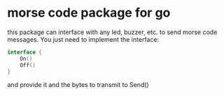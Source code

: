 # morse code package for go
this package can interface with any led, buzzer, etc. to send morse code
messages.  You just need to implement the interface:
``` go
interface {
    On()
    Off()
}
```
and provide it and the bytes to transmit to Send()
